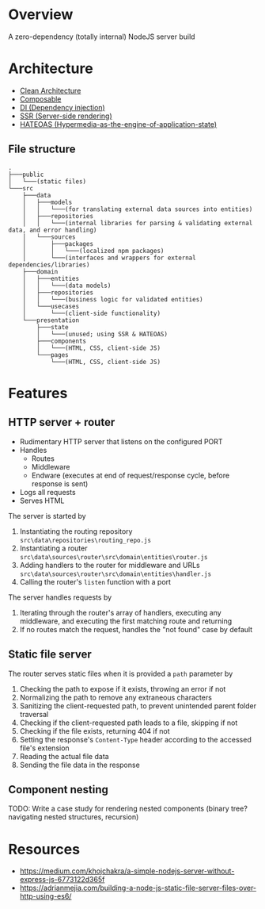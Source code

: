 # Overview

A zero-dependency (totally internal) NodeJS server build

# Architecture

- [Clean Architecture](https://blog.cleancoder.com/uncle-bob/2012/08/13/the-clean-architecture.html)
- [Composable](https://www.storyblok.com/mp/composable-architecture)
- [DI (Dependency injection)](https://www.jamesshore.com/v2/blog/2006/dependency-injection-demystified)
- [SSR (Server-side rendering)](https://developer.mozilla.org/en-US/docs/Glossary/SSR)
- [HATEOAS (Hypermedia-as-the-engine-of-application-state)](https://htmx.org/essays/hateoas/)

## File structure

```
.
├───public
│   └───(static files)
└───src
    ├───data
    │   ├───models
    │   │   └───(for translating external data sources into entities)
    │   ├───repositories
    │   │   └───(internal libraries for parsing & validating external data, and error handling)
    │   └───sources
    │       ├───packages
    │       │   └───(localized npm packages)
    │       └───(interfaces and wrappers for external dependencies/libraries)
    ├───domain
    │   ├───entities
    │   │   └───(data models)
    │   ├───repositories
    │   │   └───(business logic for validated entities)
    │   └───usecases
    │       └───(client-side functionality)
    └───presentation
        ├───state
        │   └───(unused; using SSR & HATEOAS)
        ├───components
        │   └───(HTML, CSS, client-side JS)
        └───pages
            └───(HTML, CSS, client-side JS)
```

# Features

## HTTP server + router

- Rudimentary HTTP server that listens on the configured PORT
- Handles
  - Routes
  - Middleware
  - Endware (executes at end of request/response cycle, before response is sent)
- Logs all requests
- Serves HTML

The server is started by

1. Instantiating the routing repository `src\data\repositories\routing_repo.js`
2. Instantiating a router `src\data\sources\router\src\domain\entities\router.js`
3. Adding handlers to the router for middleware and URLs `src\data\sources\router\src\domain\entities\handler.js`
4. Calling the router's `listen` function with a port

The server handles requests by

1. Iterating through the router's array of handlers, executing any middleware, and executing the first matching route and returning
2. If no routes match the request, handles the "not found" case by default

## Static file server

The router serves static files when it is provided a `path` parameter by

1. Checking the path to expose if it exists, throwing an error if not
2. Normalizing the path to remove any extraneous characters
3. Sanitizing the client-requested path, to prevent unintended parent folder traversal
4. Checking if the client-requested path leads to a file, skipping if not
5. Checking if the file exists, returning 404 if not
6. Setting the response's `Content-Type` header according to the accessed file's extension
7. Reading the actual file data
8. Sending the file data in the response

## Component nesting

TODO: Write a case study for rendering nested components (binary tree? navigating nested structures, recursion)

# Resources

- https://medium.com/khojchakra/a-simple-nodejs-server-without-express-js-6773122d365f
- https://adrianmejia.com/building-a-node-js-static-file-server-files-over-http-using-es6/
